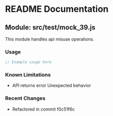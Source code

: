 # README Documentation

## Module: src/test/mock_39.js

This module handles api misuse operations.

### Usage

```java
// Example usage here
```

### Known Limitations

- API returns error Unexpected behavior

### Recent Changes

- Refactored in commit f0c51f6c
